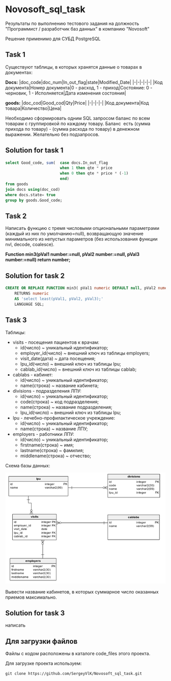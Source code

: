 # Novosoft_sql_task

Результаты по выполнению тестового задания на должность
"Программист / разработчик баз данных" в компанию "Novosoft"

Решение применимо для СУБД PostgreSQL

## Task 1

Существуют таблицы, в которых хранятся данные о товарах в документах:

**Docs:**
|doc_code|doc_num|In_out_flag|state|Modified_Date|
|-|-|-|-|-|
|Код документа|Номер документа|0 - расход, 1 - приход|Состояние: 0 - черновик, 1 - Исполняется|Дата изменения состояния|

**goods:**
|doc_cod|Good_cod|Qty|Price|
|-|-|-|-|
|Код документа|Код товара|Количество|Цена|

Необходимо сформировать одним SQL запросом баланс по всем товарам с группировкой по каждому товару. Баланс  есть (сумма прихода по товару) - (сумма расхода по товару) в денежном выражении. Желательно без подзапросов.

## Solution for task 1


```sql
select Good_code, sum(  case docs.In_out_flag 
                        when 1 then qte * price 
                        when 0 then qte * price * (-1) 
                        end)
from goods
join docs using(doc_cod)
where docs.state= true
group by goods.Good_code;
```

## Task 2

Написать функцию с тремя числовыми опциональными параметрами (каждый из них по умолчанию=null), возвращающую значение минимального из непустых параметров (без использования функции nvl, decode, coalesce). 

**Function min3(pVal1 number:=null, pVal2 number:=null, pVal3 number:=null) return number;**

## Solution for task 2

```sql
CREATE OR REPLACE FUNCTION min3( pVal1 numeric DEFAULT null, pVal2 numeric DEFAULT null, pVal3 numeric DEFAULT null) 
	RETURNS numeric 
	AS 'select least(pVal1, pVal2, pVal3);'
    LANGUAGE SQL;
```

## Task 3

Таблицы:

* visits - посещения пациентов к врачам:
	+ id(число) ~ уникальный идентификатор;
	+ employer_id(число) ~ внешний ключ из таблицы employers;
    + visit_date(дата) ~ дата посещения;
    + lpu_id(число) ~ внешний ключ из таблицы lpu;
    + cablab_id(число) ~ внешний ключ из таблицы cablab;
* cablabs - кабинет:
    + id(число) ~ уникальный идентификатор;
    + name(строка) ~ название кабинета;
* divisions - подразделения ЛПУ:
    + id(число) ~ уникальный идентификатор;
    + code(строка) ~ код подразделения;
    + name(строка) ~ название подразделения;
    + lpu_id(число) ~ внешний ключ из таблицы lpu;
* lpu - лечебно-профилактическое учреждение:
    + id(число) ~ уникальный идентификатор;
    + name(строка) ~ название ЛПУ;
* employers - работники ЛПУ:
    + id(число) ~ уникальный идентификатор;
    + firstname(строка) ~ имя;
    + lastname(строка) ~ фамилия;
    + middlename(строка) ~ отчество;

Схема базы данных:

![схема](/pics/scheme.png)


Вывести название кабинетов, в которых суммарное число оказанных приемов максимально.

## Solution for task 3

написать 

## Для загрузки файлов

Файлы с кодом расположены в каталоге code_files этого проекта.

Для загрузке проекта используем:

`git clone https://github.com/SergeyVlK/Novosoft_sql_task.git`